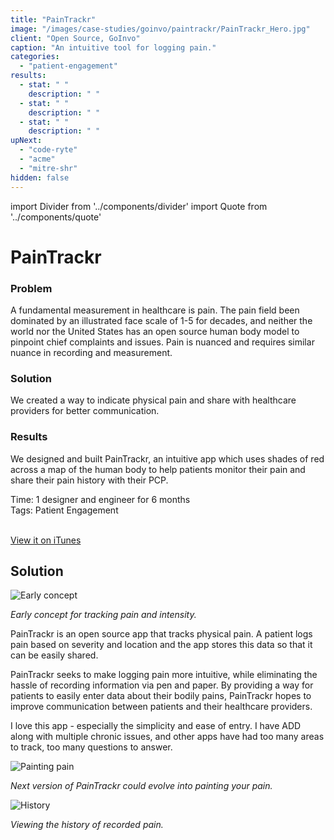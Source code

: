 ```yaml
---
title: "PainTrackr"
image: "/images/case-studies/goinvo/paintrackr/PainTrackr_Hero.jpg"
client: "Open Source, GoInvo"
caption: "An intuitive tool for logging pain."
categories:
  - "patient-engagement"
results:
  - stat: " "
    description: " "
  - stat: " "
    description: " "
  - stat: " "
    description: " "
upNext:
  - "code-ryte"
  - "acme"
  - "mitre-shr"
hidden: false
---
```

import Divider from '../components/divider'
import Quote from '../components/quote'

<!-- TODO: figure out references / superscripts w/ links -->

# PainTrackr

### Problem

A fundamental measurement in healthcare is pain. The pain field been dominated by an illustrated face scale of 1-5 for decades, and neither the world nor the United States has an open source human body model to pinpoint chief complaints and issues. Pain is nuanced and requires similar nuance in recording and measurement.

### Solution

We created a way to indicate physical pain and share with healthcare providers for better communication.

### Results

We designed and built PainTrackr, an intuitive app which uses shades of red across a map of the human body to help patients monitor their pain and share their pain history with their PCP.

<span class="text--uppercase text--gray text--bold text--spacing">Time:</span> 1 designer and engineer for 6 months
<br/> <span class="text--uppercase text--gray text--bold text--spacing">Tags:</span> Patient Engagement
<br/><br/>

[View it on iTunes](https://itunes.apple.com/us/app/paintrackr-track-pain-chronic/id566170561?mt=8)

<Divider />

## Solution

![Early concept](/images/case-studies/goinvo/paintrackr/PainTrackr_Solution2.jpg)

*Early concept for tracking pain and intensity.*

PainTrackr is an open source app that tracks physical pain. A patient logs pain based on severity and location and the app stores this data so that it can be easily shared.

PainTrackr seeks to make logging pain more intuitive, while eliminating the hassle of recording information via pen and paper. By providing a way for patients to easily enter data about their bodily pains, PainTrackr hopes to improve communication between patients and their healthcare providers.

<Quote quotee="PainTrackr User" quoteeSub="">I love this app - especially the simplicity and ease of entry. I have ADD along with multiple chronic issues, and other apps have had too many areas to track, too many questions to answer.</Quote>

![Painting pain](/images/case-studies/goinvo/paintrackr/Paintrackr_Paint2.jpg)

*Next version of PainTrackr could evolve into painting your pain.*

![History](/images/case-studies/goinvo/paintrackr/PainTrackr_History2.jpg)

*Viewing the history of recorded pain.*
